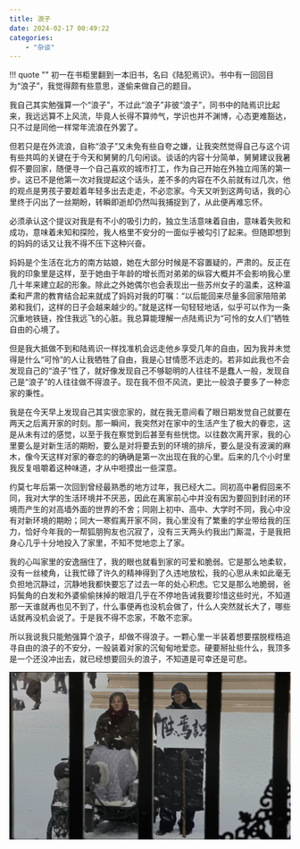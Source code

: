 ```yaml
---
title: 浪子
date: 2024-02-17 00:49:22
categories:
    - "杂谈"
---
```


!!! quote ""
    初一在书柜里翻到一本旧书，名曰《陆犯焉识》。书中有一回回目为“浪子”，我觉得颇有些意思，遂偷来做自己的题目。

我自己其实勉强算一个“浪子”，不过此“浪子”非彼“浪子”，同书中的陆焉识比起来，我远远算不上风流，毕竟人长得不算帅气，学识也并不渊博，心态更难豁达，只不过是同他一样常年流浪在外罢了。

但若只是在外流浪，自称“浪子”又未免有些自夸之嫌，让我突然觉得自己与这个词有些共鸣的关键在于今天和舅舅的几句闲谈。谈话的内容十分简单，舅舅建议我暑假不要回家，随便寻一个自己喜欢的城市打工，作为自己开始在外独立闯荡的第一步。这已不是他第一次对我提起这个话头，差不多的内容在不久前就有过几次，他的观点是男孩子要趁着年轻多出去走走，不必恋家。今天又听到这两句话，我的心里终于闪出了一丝期盼，转瞬即逝却仍然叫我捕捉到了，从此便再难忘怀。

必须承认这个提议对我是有不小的吸引力的，独立生活意味着自由，意味着失败和成功，意味着未知和探险，我人格里不安分的一面似乎被勾引了起来。但随即想到的妈妈的话又让我不得不压下这种兴奋。

妈妈是个生活在北方的南方姑娘，她在大部分时候是不容置疑的，严肃的。反正在我的印象里是这样，至于她由于年龄的增长而对弟弟的纵容大概并不会影响我心里几十年来建立起的形象。除此之外她偶尔也会表现出一些苏州女子的温柔，这种温柔和严肃的教育结合起来就成了妈妈对我的叮嘱：“以后能回来尽量多回家陪陪弟弟和我们，这样的日子会越来越少的。”就是这样一句轻轻地话，似乎可以作为一条沉重地铁链，拴住我远飞的心脏。我总算能理解一点陆焉识为“可怜的女人们”牺牲自由的心境了。

但是我大抵做不到和陆焉识一样找准机会远走他乡享受几年的自由，因为我并未觉得是什么“可怜”的人让我牺牲了自由，我是心甘情愿不远走的。若非如此我也不会发现自己的“浪子”性了，就好像发现自己不够聪明的人往往不是蠢人一般，发现自己是“浪子”的人往往做不得浪子。现在我不但不风流，更比一般浪子要多了一种恋家的秉性。

我是在今天早上发现自己其实很恋家的，就在我无意间看了眼日期发觉自己就要在两天之后离开家的时刻。那一瞬间，我突然对在家中的生活产生了极大的眷恋，这是从未有过的感觉，以至于我在察觉到后甚至有些恍惚。以往数次离开家，我的心里要么是对新生活的期盼，要么是对将要去到的环境的排斥，要么是没有波澜的麻木，像今天这样对家的眷恋的的确确是第一次出现在我的心里。后来的几个小时里我反复咀嚼着这种味道，才从中咂摸出一些深意。

约莫七年后第一次回到曾经最熟悉的地方过年，我已经大二。同初高中暑假回来不同，我对大学的生活环境并不厌恶，因此在离家前心中并没有因为要回到封闭的环境而产生的对高墙外面的世界的不舍；同刚上初中、高中、大学时不同，我心中没有对新环境的期盼；同大一寒假离开家不同，我心里没有了繁重的学业带给我的压力，恰好今年我的一帮狐朋狗友也沉寂了，没有三天两头约我出门厮混，于是我把身心几乎十分地投入了家里，不知不觉地恋上了家。

我的心叫家里的安逸捆住了，我的眼也就看到家的可爱和脆弱。它是那么地柔软，没有一丝棱角，让我忙碌了许久的精神得到了久违地放松，我的心思从未如此毫无负担地沉静过，沉静地我都快要忘了过去一年的处心积虑。它又是那么地脆弱，爸妈鬓角的白发和外婆偷偷抹掉的眼泪几乎在不停地告诫我要珍惜这些时光，不知道那一天谁就再也见不到了，什么事便再也没机会做了，什么人突然就长大了，哪些话就再没机会说了。于是我不得不恋家，不敢不恋家。

所以我说我只能勉强算个浪子，却做不得浪子。一颗心里一半装着想要摆脱桎梏追寻自由的浪子的不安分，一般装着对家的沉甸甸地爱恋。硬要掰扯些什么，我顶多是一个还没冲出去，就已经想要回头的浪子，不知道是可幸还是可悲。

![Comming-back](../assets/whoareyou.png)
